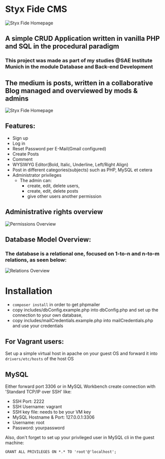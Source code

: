 # Styx Fide CMS

![Styx Fide Homepage](https://i.imgur.com/L3WTO7k.png)

## A simple CRUD Application written in vanilla PHP and SQL in the procedural paradigm

### This project was made as part of my studies @SAE Institute Munich in the module Database and Back-end Development

## The medium is posts, written in a collaborative Blog managed and overviewed by mods & admins

![Styx Fide Homepage](https://i.imgur.com/BICvGoZ.png)


## Features:

- Sign up
- Log in
- Reset Password per E-Mail(Gmail configured)
- Create Posts
- Comment
- WYSIWYG Editor(Bold, Italic, Underline, Left/Right Align)
- Post in different categories(subjects) such as PHP, MySQL et cetera
- Administrator privileges
    - The admin can:
        - create, edit, delete users,
        - create, edit, delete posts
        - give other users another permission

## Administrative rights overview

![Permissions Overview](https://i.imgur.com/S80L2yM.png)

## Database Model Overview:

### The database is a relational one, focused on 1-to-n and n-to-m relations, as seen below:

![Relations Overview](https://i.imgur.com/LrChHPk.png)

# Installation

- ``` composer install ``` in order to get phpmailer
- copy includes/dbConfig.example.php into dbConfig.php and set up the connection to your own database,
- copy includes/mailCredentials.example.php into mailCredentials.php and use your credentials

## For Vagrant users:

Set up a simple virtual host in apache on your guest OS and forward it into ```drivers/etc/hosts``` of the host OS

## MySQL

Either forward port 3306 or in MySQL Workbench create connection with 'Standard TCP/IP over SSH' like:

- SSH Port: 2222
- SSH Username: vagrant
- SSH key file: needs to be your VM key
- MySQL Hostname & Port: 127.0.0.1:3306
- Username: root
- Password: yourpassword

Also, don't forget to set up your privileged user in MySQL cli in the guest machine:

``` GRANT ALL PRIVILEGES ON *.* TO 'root'@'localhost'; ```